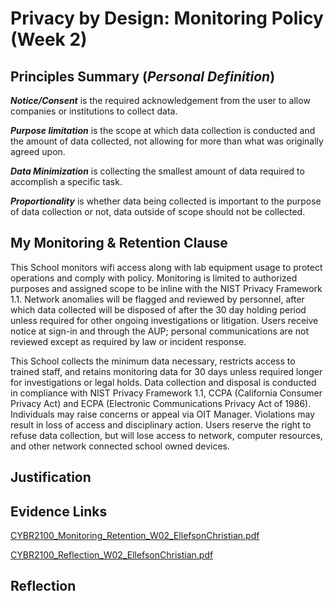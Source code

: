 # Privacy by Design: Monitoring Policy (Week 2)

## Principles Summary (_Personal Definition_)
**_Notice/Consent_** is the required acknowledgement from the user to allow companies or institutions to collect data. 

**_Purpose limitation_** is the scope at which data collection is conducted and the amount of data collected, not allowing for more than what was originally agreed upon. 

**_Data Minimization_** is collecting the smallest amount of data required to accomplish a specific task. 

**_Proportionality_** is whether data being collected is important to the purpose of data collection or not, data outside of scope should not be collected. 

## My Monitoring & Retention Clause
This School monitors wifi access along with lab equipment usage to protect operations and comply with policy. Monitoring is limited to authorized purposes and assigned scope to be inline with the NIST Privacy Framework 1.1. Network anomalies will be flagged and reviewed by personnel, after which data collected will be disposed of after the 30 day holding period unless required for other ongoing investigations or litigation. Users receive notice at sign-in and through the AUP; personal communications are not reviewed except as required by law or incident response.

This School collects the minimum data necessary, restricts access to trained staff, and retains monitoring data for 30 days unless required longer for investigations or legal holds. Data collection and disposal is conducted in compliance with NIST Privacy Framework 1.1, CCPA (California Consumer Privacy Act) and ECPA (Electronic Communications Privacy Act of 1986). Individuals may raise concerns or appeal via OIT Manager. Violations may result in loss of access and disciplinary action. Users reserve the right to refuse data collection, but will lose access to network, computer resources, and other network connected school owned devices.  

## Justification

## Evidence Links
[CYBR2100_Monitoring_Retention_W02_EllefsonChristian.pdf](https://github.com/user-attachments/files/22032761/CYBR2100_Monitoring_Retention_W02_EllefsonChristian.pdf)

[CYBR2100_Reflection_W02_EllefsonChristian.pdf](https://github.com/user-attachments/files/22032765/CYBR2100_Reflection_W02_EllefsonChristian.pdf)


## Reflection
